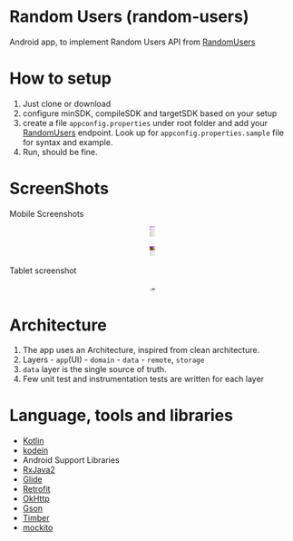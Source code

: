 # Random Users (random-users)
Android app, to implement Random Users API from [RandomUsers](https://randomuser.me/)

# How to setup
1. Just clone or download
2. configure minSDK, compileSDK and targetSDK based on your setup 
3. create a file `appconfig.properties` under root folder and add your 
[RandomUsers](https://randomuser.me/) endpoint. Look up for `appconfig.properties.sample`
file for syntax and example.
4. Run, should be fine.

# ScreenShots
Mobile Screenshots
<p align="center">
<img src="https://github.com/Hariofspades/random-users/blob/master/art/app_screenshot_1.png" alt="Drawing" style="width: 10px;"/>
</p>
<p align="center">
<img src="https://github.com/Hariofspades/random-users/blob/master/art/app_screenshot-2.png" alt="Drawing" style="width: 10px;"/>
</p>
Tablet screenshot
<p align="center">
<img src="https://github.com/Hariofspades/random-users/blob/master/art/tablet_screenshot.png" alt="Drawing" style="width: 10px;"/>

# Architecture
1. The app uses an Architecture, inspired from clean architecture.
2. Layers - `app`(UI) - `domain` - `data` - `remote`, `storage`
3. `data` layer is the single source of truth.
4. Few unit test and instrumentation tests are written for each layer

# Language, tools and libraries
* [Kotlin](https://kotlinlang.org/)
* [kodein](http://kodein.org)
* Android Support Libraries
* [RxJava2](https://github.com/ReactiveX/RxJava/wiki/What's-different-in-2.0)
* [Glide](https://github.com/bumptech/glide)
* [Retrofit](http://square.github.io/retrofit/)
* [OkHttp](http://square.github.io/okhttp/)
* [Gson](https://github.com/google/gson)
* [Timber](https://github.com/JakeWharton/timber)
* [mockito](https://github.com/nhaarman/mockito-kotlin)



